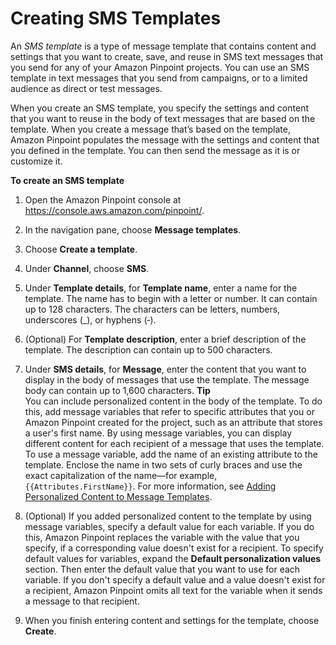 # Creating SMS Templates<a name="message-templates-creating-sms"></a>

An *SMS template* is a type of message template that contains content and settings that you want to create, save, and reuse in SMS text messages that you send for any of your Amazon Pinpoint projects\. You can use an SMS template in text messages that you send from campaigns, or to a limited audience as direct or test messages\.

When you create an SMS template, you specify the settings and content that you want to reuse in the body of text messages that are based on the template\. When you create a message that’s based on the template, Amazon Pinpoint populates the message with the settings and content that you defined in the template\. You can then send the message as it is or customize it\.

**To create an SMS template**

1. Open the Amazon Pinpoint console at [https://console\.aws\.amazon\.com/pinpoint/](https://console.aws.amazon.com/pinpoint/)\.

1. In the navigation pane, choose **Message templates**\.

1. Choose **Create a template**\.

1. Under **Channel**, choose **SMS**\.

1. Under **Template details**, for **Template name**, enter a name for the template\. The name has to begin with a letter or number\. It can contain up to 128 characters\. The characters can be letters, numbers, underscores \(\_\), or hyphens \(‐\)\.

1. \(Optional\) For **Template description**, enter a brief description of the template\. The description can contain up to 500 characters\.

1. Under **SMS details**, for **Message**, enter the content that you want to display in the body of messages that use the template\. The message body can contain up to 1,600 characters\.
**Tip**  
You can include personalized content in the body of the template\. To do this, add message variables that refer to specific attributes that you or Amazon Pinpoint created for the project, such as an attribute that stores a user's first name\. By using message variables, you can display different content for each recipient of a message that uses the template\. To use a message variable, add the name of an existing attribute to the template\. Enclose the name in two sets of curly braces and use the exact capitalization of the name—for example, `{{Attributes.FirstName}}`\. For more information, see [Adding Personalized Content to Message Templates](message-templates-personalizing.md)\.

1. \(Optional\) If you added personalized content to the template by using message variables, specify a default value for each variable\. If you do this, Amazon Pinpoint replaces the variable with the value that you specify, if a corresponding value doesn't exist for a recipient\. To specify default values for variables, expand the **Default personalization values** section\. Then enter the default value that you want to use for each variable\. If you don't specify a default value and a value doesn't exist for a recipient, Amazon Pinpoint omits all text for the variable when it sends a message to that recipient\.

1. When you finish entering content and settings for the template, choose **Create**\.